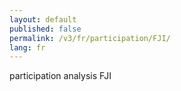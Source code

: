 ```yaml
---
layout: default
published: false
permalink: /v3/fr/participation/FJI/
lang: fr
---
```


participation analysis FJI
